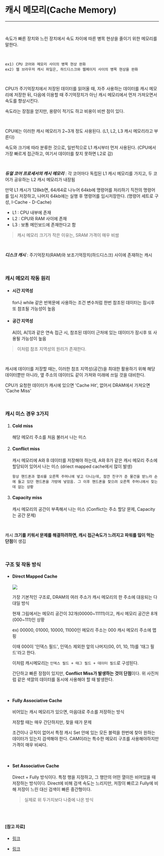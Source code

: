 # 캐시 메모리(Cache Memory)

---

<br>

속도가 빠른 장치와 느린 장치에서 속도 차이에 따른 병목 현상을 줄이기 위한 메모리를 말한다.

<br>

```
ex1) CPU 코어와 메모리 사이의 병목 현상 완화
ex2) 웹 브라우저 캐시 파일은, 하드디스크와 웹페이지 사이의 병목 현상을 완화
```

<br>

CPU가 주기억장치에서 저장된 데이터를 읽어올 때, 자주 사용하는 데이터를 캐시 메모리에 저장한 뒤, 다음에 이용할 때 주기억장치가 아닌 캐시 메모리에서 먼저 가져오면서 속도를 향상시킨다.

속도라는 장점을 얻지만, 용량이 적기도 하고 비용이 비싼 점이 있다.

<br>

CPU에는 이러한 캐시 메모리가 2~3개 정도 사용된다. (L1, L2, L3 캐시 메모리라고 부른다)

속도와 크기에 따라 분류한 것으로, 일반적으로 L1 캐시부터 먼저 사용된다. (CPU에서 가장 빠르게 접근하고, 여기서 데이터를 찾지 못하면 L2로 감)

<br>

***듀얼 코어 프로세서의 캐시 메모리*** : 각 코어마다 독립된 L1 캐시 메모리를 가지고, 두 코어가 공유하는 L2 캐시 메모리가 내장됨

만약 L1 캐시가 128kb면, 64/64로 나누어 64kb에 명령어를 처리하기 직전의 명령어를 임시 저장하고, 나머지 64kb에는 실행 후 명령어를 임시저장한다. (명령어 세트로 구성, I-Cache - D-Cache)

- L1 : CPU 내부에 존재
- L2 : CPU와 RAM 사이에 존재
- L3 : 보통 메인보드에 존재한다고 함

> 캐시 메모리 크기가 작은 이유는, SRAM 가격이 매우 비쌈

<br>

***디스크 캐시*** : 주기억장치(RAM)와 보조기억장치(하드디스크) 사이에 존재하는 캐시

<br>

### 캐시 메모리 작동 원리

- #### 시간 지역성

  for나 while 같은 반복문에 사용하는 조건 변수처럼 한번 참조된 데이터는 잠시후 또 참조될 가능성이 높음

- #### 공간 지역성

  A[0], A[1]과 같은 연속 접근 시, 참조된 데이터 근처에 있는 데이터가 잠시후 또 사용될 가능성이 높음

> 이처럼 참조 지역성의 원리가 존재한다.

<br>

캐시에 데이터를 저장할 때는, 이러한 참조 지역성(공간)을 최대한 활용하기 위해 해당 데이터뿐만 아니라, 옆 주소의 데이터도 같이 가져와 미래에 쓰일 것을 대비한다.

CPU가 요청한 데이터가 캐시에 있으면 'Cache Hit', 없어서 DRAM에서 가져오면 'Cache Miss'

<br>

### 캐시 미스 경우 3가지

1. #### Cold miss

   해당 메모리 주소를 처음 불러서 나는 미스

2. #### Conflict miss

   캐시 메모리에 A와 B 데이터를 저장해야 하는데, A와 B가 같은 캐시 메모리 주소에 할당되어 있어서 나는 미스 (driect mapped cache에서 많이 발생)

   ```
   항상 핸드폰과 열쇠를 오른쪽 주머니에 넣고 다니는데, 잠깐 친구가 준 물건을 받느라 손에 들고 있던 핸드폰을 가방에 넣었음. 그 이후 핸드폰을 찾으려 오른쪽 주머니에서 찾는데 없는 상황
   ```

3. #### Capacity miss

   캐시 메모리의 공간이 부족해서 나는 미스 (Conflict는 주소 할당 문제, Capacity는 공간 문제)

<br>

캐시 **크기를 키워서 문제를 해결하려하면, 캐시 접근속도가 느려지고 파워를 많이 먹는 단점**이 생김

<br>

###  구조 및 작동 방식

- #### Direct Mapped Cache

  <img src="https://file.namu.moe/file/8bc9e381797334eb33da66e3ba501be191171b1c5abb113ab52fed45a20084b1c8d2eb5a0ba399d67b38a9d5990b5d5a">

  가장 기본적인 구조로, DRAM의 여러 주소가 캐시 메모리의 한 주소에 대응되는 다대일 방식

  현재 그림에서는 메모리 공간이 32개(00000~11111)이고, 캐시 메모리 공간은 8개(000~111)인 상황

  ex) 00000, 01000, 10000, 11000인 메모리 주소는 000 캐시 메모리 주소에 맵핑

  이때 000이 '인덱스 필드', 인덱스 제외한 앞의 나머지(00, 01, 10, 11)를 '태그 필드'라고 한다.

  이처럼 캐시메모리는 `인덱스 필드 + 태그 필드 + 데이터 필드`로 구성된다.

  간단하고 빠른 장점이 있지만, **Conflict Miss가 발생하는 것이 단점**이다. 위 사진처럼 같은 색깔의 데이터를 동시에 사용해야 할 때 발생한다.

  <br>

- #### Fully Associative Cache 

  비어있는 캐시 메모리가 있으면, 마음대로 주소를 저장하는 방식

  저장할 때는 매우 간단하지만, 찾을 때가 문제

  조건이나 규칙이 없어서 특정 캐시 Set 안에 있는 모든 블럭을 한번에 찾아 원하는 데이터가 있는지 검색해야 한다. CAM이라는 특수한 메모리 구조를 사용해야하지만 가격이 매우 비싸다.

  <br>

- #### Set Associative Cache

  Direct + Fully 방식이다. 특정 행을 지정하고, 그 행안의 어떤 열이든 비어있을 때 저장하는 방식이다. Direct에 비해 검색 속도는 느리지만, 저장이 빠르고 Fully에 비해 저장이 느린 대신 검색이 빠른 중간형이다.

  > 실제로 위 두가지보다 나중에 나온 방식

<br>

<br>

#### [참고 자료]

- [링크](https://it.donga.com/215/ )

- [링크](https://namu.moe/w/%EC%BA%90%EC%8B%9C%20%EB%A9%94%EB%AA%A8%EB%A6%AC)